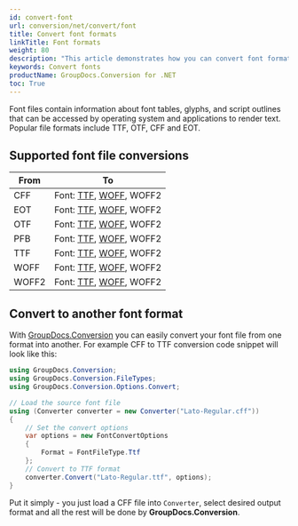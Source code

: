 ```yaml
---
id: convert-font
url: conversion/net/convert/font
title: Convert font formats
linkTitle: Font formats
weight: 80
description: "This article demonstrates how you can convert font formats with couple C# code lines and GroupDocs.Conversion for .NET."
keywords: Convert fonts
productName: GroupDocs.Conversion for .NET
toc: True
---
```


Font files contain information about font tables, glyphs, and script outlines that can be accessed by operating system and applications to render text. Popular file formats include TTF, OTF, CFF and EOT.

## Supported font file conversions

| From | To |
| --- | --- |
| CFF | Font: [TTF](https://docs.fileformat.com/font/ttf/), [WOFF](https://docs.fileformat.com/font/woff/), WOFF2<br/>  |
| EOT | Font: [TTF](https://docs.fileformat.com/font/ttf/), [WOFF](https://docs.fileformat.com/font/woff/), WOFF2<br/>  |
| OTF | Font: [TTF](https://docs.fileformat.com/font/ttf/), [WOFF](https://docs.fileformat.com/font/woff/), WOFF2<br/>  |
| PFB | Font: [TTF](https://docs.fileformat.com/font/ttf/), [WOFF](https://docs.fileformat.com/font/woff/), WOFF2<br/>  |
| TTF | Font: [TTF](https://docs.fileformat.com/font/ttf/), [WOFF](https://docs.fileformat.com/font/woff/), WOFF2<br/>  |
| WOFF | Font: [TTF](https://docs.fileformat.com/font/ttf/), [WOFF](https://docs.fileformat.com/font/woff/), WOFF2<br/>  |
| WOFF2 | Font: [TTF](https://docs.fileformat.com/font/ttf/), [WOFF](https://docs.fileformat.com/font/woff/), WOFF2<br/>  |


## Convert to another font format

With [GroupDocs.Conversion](https://products.groupdocs.com/conversion/net) you can easily convert your font file from one format into another.
For example CFF to TTF conversion code snippet will look like this:

```csharp
using GroupDocs.Conversion;
using GroupDocs.Conversion.FileTypes;
using GroupDocs.Conversion.Options.Convert;

// Load the source font file
using (Converter converter = new Converter("Lato-Regular.cff"))
{
    // Set the convert options
    var options = new FontConvertOptions
    {
        Format = FontFileType.Ttf
    };
    // Convert to TTF format
    converter.Convert("Lato-Regular.ttf", options);
}
```

Put it simply - you just load a CFF file into `Converter`, select desired output format and all the rest will be done by **GroupDocs.Conversion**. 